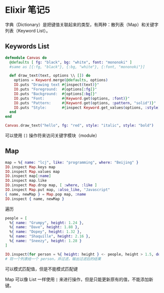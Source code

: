 # Elixir 笔记5

字典（Dictionary）是把键值关联起来的类型，有两种：散列表（Map）和关键字列表（Keyword List）。

## Keywords List

```elixir
defmodule Canvas do
  @defaults [ fg: "black", bg: "white", font: "mononoki" ]
  #same as [{:fg, "black"}, {:bg, "white"}, {:font, "mononoki"}]

  def draw_text(text, options \\ []) do
    options = Keyword.merge(@defaults, options)
    IO.puts "Drawing text #{inspect(text)}"
    IO.puts "Foreground:  #{options[:fg]}"
    IO.puts "Background:  #{options[:bg]}"
    IO.puts "Font:        #{Keyword.get(options, :font)}"
    IO.puts "Pattern:     #{Keyword.get(options, :pattern, "solid")}"
    IO.puts "Style:       #{inspect Keyword.get_values(options, :style)}"
  end
end

Canvas.draw_text("hello", fg: "red", style: "italic", style: "bold")
```

可以使用 `[]` 操作符来访问关键字模块（module）


## Map

```elixir
map = %{ name: "lcj", like: "programming", where: "Beijing" }
IO.inspect Map.keys map
IO.inspect Map.values map
IO.inspect map[:name]
IO.inspect map.like
IO.inspect Map.drop map, [ :where, :like ]
IO.inspect Map.put map, :also_like, "Javascript"
{ name, newMap } = Map.pop map, :name
IO.inspect { name, newMap }

```

遍历

```elixir
people = [
  %{ name: "Grumpy", height: 1.24 },
  %{ name: "Dave", height: 1.88 },
  %{ name: "Dopey", height: 1.32 },
  %{ name: "Shaquille", height: 2.16 },
  %{ name: "Sneezy", height: 1.28 }
]

IO.inspect(for person = %{ height: height } <- people, height > 1.5, do: person)
# 将一个列表给一个 person，并过滤，输出过滤后的结果
```

可以模式匹配值，但是不能模式匹配键

Map 可以像 List 一样使用 `|` 来进行操作，但是只能更新原有的值，不能添加新键。
